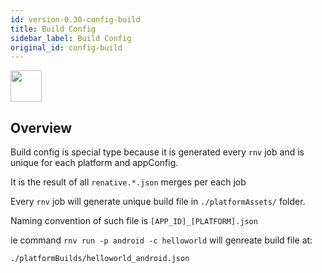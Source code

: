 ```yaml
---
id: version-0.30-config-build
title: Build Config
sidebar_label: Build Config
original_id: config-build
---
```


<img src="https://renative.org/img/ic_configuration.png" width=50 height=50 />

## Overview


Build config is special type because it is generated every `rnv` job and is unique for each platform and appConfig.

It is the result of all `renative.*.json` merges per each job

Every `rnv` job will generate unique build file in `./platformAssets/` folder.

Naming convention of such file is `[APP_ID]_[PLATFORM].json`

ie command `rnv run -p android -c helloworld` will genreate build file at:

`./platformBuilds/helloworld_android.json`
